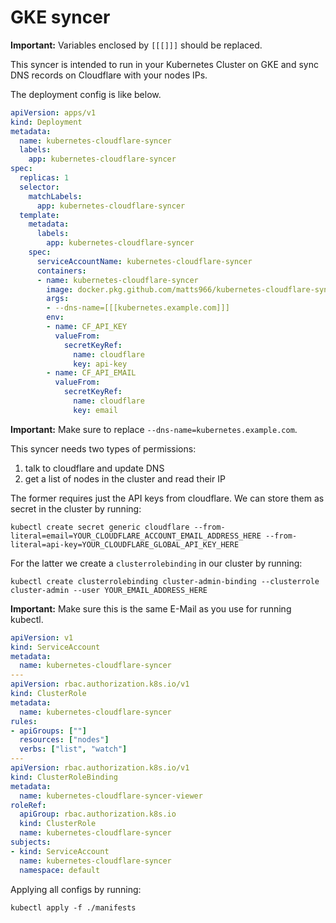 # GKE syncer

**Important:** Variables enclosed by `[[[]]]` should be replaced.

This syncer is intended to run in your Kubernetes Cluster on GKE and sync DNS records on Cloudflare with your nodes IPs.

The deployment config is like below.

```yaml
apiVersion: apps/v1
kind: Deployment
metadata:
  name: kubernetes-cloudflare-syncer
  labels:
    app: kubernetes-cloudflare-syncer
spec:
  replicas: 1
  selector:
    matchLabels:
      app: kubernetes-cloudflare-syncer
  template:
    metadata:
      labels:
        app: kubernetes-cloudflare-syncer
    spec:
      serviceAccountName: kubernetes-cloudflare-syncer
      containers:
      - name: kubernetes-cloudflare-syncer
        image: docker.pkg.github.com/matts966/kubernetes-cloudflare-syncer/gke
        args:
        - --dns-name=[[[kubernetes.example.com]]]
        env:
        - name: CF_API_KEY
          valueFrom:
            secretKeyRef:
              name: cloudflare
              key: api-key
        - name: CF_API_EMAIL
          valueFrom:
            secretKeyRef:
              name: cloudflare
              key: email
```

**Important:** Make sure to replace `--dns-name=kubernetes.example.com`.

This syncer needs two types of permissions:
1. talk to cloudflare and update DNS
2. get a list of nodes in the cluster and read their IP

The former requires just the API keys from cloudflare. We can store them as secret in the cluster by running:

`kubectl create secret generic cloudflare --from-literal=email=YOUR_CLOUDFLARE_ACCOUNT_EMAIL_ADDRESS_HERE --from-literal=api-key=YOUR_CLOUDFLARE_GLOBAL_API_KEY_HERE`

For the latter we create a `clusterrolebinding` in our cluster by running:

`kubectl create clusterrolebinding cluster-admin-binding --clusterrole cluster-admin --user YOUR_EMAIL_ADDRESS_HERE`

**Important:** Make sure this is the same E-Mail as you use for running kubectl.

```yaml
apiVersion: v1
kind: ServiceAccount
metadata:
  name: kubernetes-cloudflare-syncer
---
apiVersion: rbac.authorization.k8s.io/v1
kind: ClusterRole
metadata:
  name: kubernetes-cloudflare-syncer
rules:
- apiGroups: [""]
  resources: ["nodes"]
  verbs: ["list", "watch"]
---
apiVersion: rbac.authorization.k8s.io/v1
kind: ClusterRoleBinding
metadata:
  name: kubernetes-cloudflare-syncer-viewer
roleRef:
  apiGroup: rbac.authorization.k8s.io
  kind: ClusterRole
  name: kubernetes-cloudflare-syncer
subjects:
- kind: ServiceAccount
  name: kubernetes-cloudflare-syncer
  namespace: default
```

Applying all configs by running:

`kubectl apply -f ./manifests`
